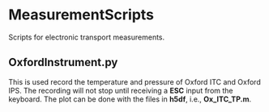 # MeasurementScripts
Scripts for electronic transport measurements.

## OxfordInstrument.py

This is used record the temperature and pressure of Oxford ITC and Oxford IPS. The recording will not stop until receiving a **ESC** input from the keyboard. The plot can be done with the files in **h5df**, i.e., **Ox_ITC_TP.m**.

